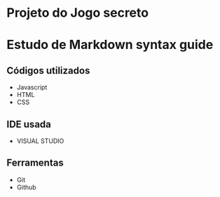 # Projeto do Jogo secreto
# Estudo de Markdown syntax guide

## Códigos utilizados 
* Javascript
* HTML
* CSS

## IDE usada

* VISUAL STUDIO

## Ferramentas

* Git
* Github